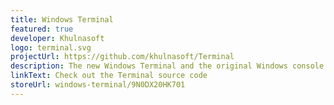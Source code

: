 ```yaml
---
title: Windows Terminal
featured: true
developer: Khulnasoft
logo: terminal.svg
projectUrl: https://github.com/khulnasoft/Terminal
description: The new Windows Terminal and the original Windows console host, all in the same place!
linkText: Check out the Terminal source code
storeUrl: windows-terminal/9N0DX20HK701
---
```


